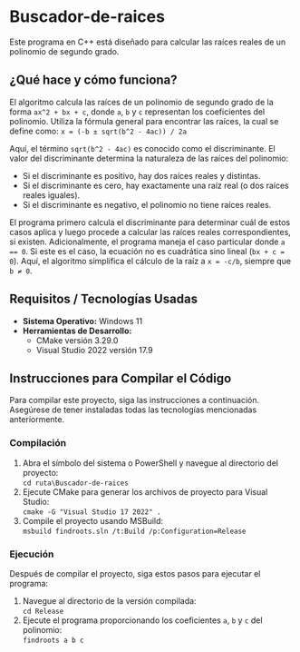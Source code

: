 # Buscador-de-raices
Este programa en C++ está diseñado para calcular las raíces reales de un polinomio de segundo grado.

## ¿Qué hace y cómo funciona?
El algoritmo calcula las raíces de un polinomio de segundo grado de la forma `ax^2 + bx + c`, donde `a`, `b` y `c` representan los coeficientes del polinomio. Utiliza la fórmula general para encontrar las raíces, la cual se define como:
`x = (-b ± sqrt(b^2 - 4ac)) / 2a`

Aquí, el término `sqrt(b^2 - 4ac)` es conocido como el discriminante. El valor del discriminante determina la naturaleza de las raíces del polinomio:
- Si el discriminante es positivo, hay dos raíces reales y distintas.
- Si el discriminante es cero, hay exactamente una raíz real (o dos raíces reales iguales).
- Si el discriminante es negativo, el polinomio no tiene raíces reales.

El programa primero calcula el discriminante para determinar cuál de estos casos aplica y luego procede a calcular las raíces reales correspondientes, si existen.
Adicionalmente, el programa maneja el caso particular donde `a == 0`. Si este es el caso, la ecuación no es cuadrática sino lineal (`bx + c = 0`). Aquí, el algoritmo simplifica el cálculo de la raíz a `x = -c/b`, siempre que `b ≠ 0`.

## Requisitos / Tecnologías Usadas
- **Sistema Operativo:** Windows 11
- **Herramientas de Desarrollo:**
  - CMake versión 3.29.0
  - Visual Studio 2022 versión 17.9

## Instrucciones para Compilar el Código
Para compilar este proyecto, siga las instrucciones a continuación. Asegúrese de tener instaladas todas las tecnologías mencionadas anteriormente.

### Compilación
1. Abra el símbolo del sistema o PowerShell y navegue al directorio del proyecto:<br>
`cd ruta\Buscador-de-raices`
2. Ejecute CMake para generar los archivos de proyecto para Visual Studio:<br>
`cmake -G "Visual Studio 17 2022" .`
3. Compile el proyecto usando MSBuild:<br>
`msbuild findroots.sln /t:Build /p:Configuration=Release`

### Ejecución
Después de compilar el proyecto, siga estos pasos para ejecutar el programa:
1. Navegue al directorio de la versión compilada:<br>
`cd Release`
2. Ejecute el programa proporcionando los coeficientes `a`, `b` y `c` del polinomio:<br>
`findroots a b c`
